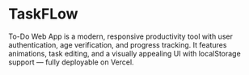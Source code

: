 # TaskFLow
To-Do Web App is a modern, responsive productivity tool with user authentication, age verification, and progress tracking. It features animations, task editing, and a visually appealing UI with localStorage support — fully deployable on Vercel.
